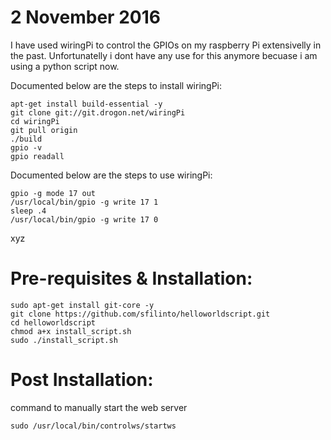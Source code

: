 # 2 November 2016
I have used wiringPi to control the GPIOs on my raspberry Pi extensivelly in the past. Unfortunatelly i dont have any use for this anymore becuase i am using a python script now.

Documented below are the steps to install wiringPi:  
```
apt-get install build-essential -y  
git clone git://git.drogon.net/wiringPi  
cd wiringPi  
git pull origin  
./build  
gpio -v  
gpio readall  

```

Documented below are the steps to use wiringPi:  
```
gpio -g mode 17 out
/usr/local/bin/gpio -g write 17 1
sleep .4
/usr/local/bin/gpio -g write 17 0
```



xyz

# Pre-requisites & Installation:
```
sudo apt-get install git-core -y  
git clone https://github.com/sfilinto/helloworldscript.git  
cd helloworldscript  
chmod a+x install_script.sh  
sudo ./install_script.sh  
```



# Post Installation:
command to manually start the web server
```
sudo /usr/local/bin/controlws/startws
```
